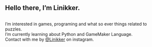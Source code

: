 ## Hello there, I’m Linikker.

<p align="center"> 
  <img alt="" src="https://i.pinimg.com/originals/9f/92/6c/9f926c8c220127d81c8ba6897aa8d5db.gif">
</p>

I’m interested in games, programing and what so ever things related to puzzles.<br>
I’m currently learning about Python and GameMaker Language.<br>
Contact with me by [@Linikker](https://instagram.com/linikker_?igshid=YTQwZjQ0NmI0OA==) on instagram.

<!---
Linikker/Linikker is a ✨ special ✨ repository because its `README.md` (this file) appears on your GitHub profile.
You can click the Preview link to take a look at your changes.
--->
